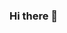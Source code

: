 ### Hi there 👋

<!--
**BumminZ/BumminZ** is a ✨ _special_ ✨ repository because its `README.md` (this file) appears on your GitHub profile.

Here are some ideas to get you started:

- 🔭 I’m currently working on **fun staffs** 
- 🌱 I’m currently learning **Programming Languages**
- 💬 Ask me about **Javascript, Rustlang**
- 📫 How to reach me: **aungtayzarmaung@gmail.com**
- ⚡ Fun fact: **I love Berserk Manga a lot**

<h3 align="left">Languages and Tools:</h3>
<p align="lef"> <a href="https://developer.mozilla.org/en-US/docs/Web/JavaScript" target="_blank"> <img src="https://raw.githubusercontent.com/devicons/devicon/master/icons/javascript/javascript-original.svg" alt="javascript" width="40" height="40"/> </a> <a href="https://www.rust-lang.org/" target="_blank"> <img src="https://raw.githubusercontent.com/rust-lang/rust-artwork/master/logo/rust-logo-blk.svg" alt="Rust" width="40" height="40"/> </a>  </p>
